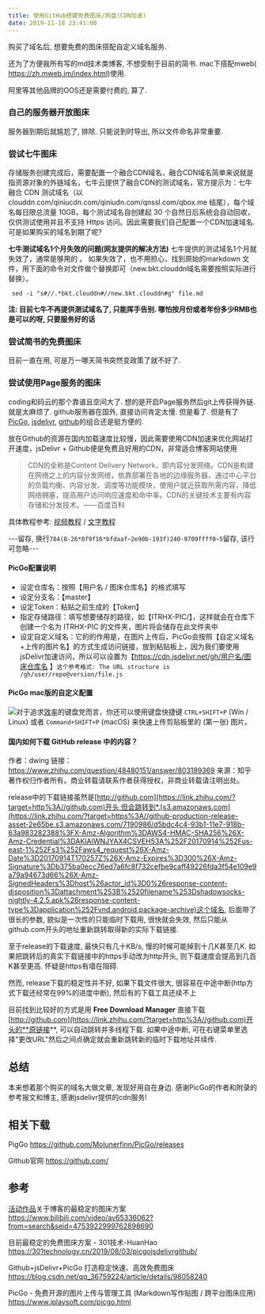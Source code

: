 ```yaml
---
title: 使用GitHub搭建免费图床/网盘(CDN加速)
date: 2019-11-18 23:41:00
---
```

购买了域名后, 想要免费的图床搭配自定义域名服务.

还为了方便我所有写的md技术类博客, 不想受制于目前的简书. mac下搭配mweb(
https://zh.mweb.im/index.html)使用.

阿里等其他品牌的OOS还是需要付费的, 算了.

### 自己的服务器开放图床
服务器到期后就尴尬了, 排除. 只能说到时导出, 所以文件命名非常重要.

### 尝试七牛图床
存储服务创建完成后，需要配置一个融合CDN域名，融合CDN域名简单来说就是指资源对象的外链域名，七牛云提供了融合CDN的测试域名，官方提示为：七牛融合 CDN 测试域名（以 clouddn.com/qiniucdn.com/qiniudn.com/qnssl.com/qbox.me 结尾），每个域名每日限总流量 10GB，每个测试域名自创建起 30 个自然日后系统会自动回收，仅供测试使用并且不支持 Https 访问。因此需要我们自己配置一个CDN加速域名. 
可是如果购买的域名到期了呢?

**七牛测试域名1个月失效的问题(网友提供的解决方法)**
七牛提供的测试域名1个月就失效了，通常是够用的 。 如果失效了，也不用担心，找到原始的markdown 文件，用下面的命令对文件做个替换即可（new.bkt.clouddn域名需要按照实际进行替换）。
```
 sed -i "s#//.*bkt.clouddn#//new.bkt.clouddn#g" file.md
```
**注: 目前七牛不再提供测试域名了, 只能挥手告别. 哪怕按月份或者年份多少RMB也是可以的呀, 只要服务好的话**

### 尝试简书的免费图床
目前一直在用, 可是万一哪天简书突然变政策了就不好了.

### 尝试使用Page服务的图床
coding和码云的那个靠谱且空间大了. 想的是开启Page服务然后git上传获得外链. 就是太麻烦了.
github服务器在国外, 直接访问肯定太慢. 但是看了. 但是有了[PicGo](https://github.com/Molunerfinn/PicGo), 
[jsdelivr](https://www.jsdelivr.com/), [github](https://github.com/)的组合还是挺方便的.

放在Github的资源在国内加载速度比较慢，因此需要使用CDN加速来优化网站打开速度，jsDelivr + Github便是免费且好用的CDN，非常适合博客网站使用

> CDN的全称是Content Delivery Network，即内容分发网络。CDN是构建在网络之上的内容分发网络，依靠部署在各地的边缘服务器，通过中心平台的负载均衡、内容分发、调度等功能模块，使用户就近获取所需内容，降低网络拥塞，提高用户访问响应速度和命中率。CDN的关键技术主要有内容存储和分发技术。——百度百科

具体教程参考: [视频教程](https://www.bilibili.com/video/av65336062?from=search&seid=4753922999762898690)  / [文字教程]()

---留存, 换行`784(8-26*0f9f16*bfdaaf~2e90b-193f)240-9709ffff0~5`留存, 该行可忽略---

#### PicGo配置说明
* 设定仓库名：按照【用户名 / 图床仓库名】的格式填写
* 设定分支名：【master】
* 设定Token：粘贴之前生成的【Token】
* 指定存储路径：填写想要储存的路径，如【ITRHX-PIC/】，这样就会在仓库下创建一个名为 ITRHX-PIC 的文件夹，图片将会储存在此文件夹中
* 设定自定义域名：它的的作用是，在图片上传后，PicGo会按照【自定义域名+上传的图片名】的方式生成访问链接，放到粘贴板上，因为我们要使用jsDelivr加速访问，所以可以设置为【https://cdn.jsdelivr.net/gh/用户名/图床仓库名 】`这个参考格式: The URL structure is /gh/user/repo@version/file.js
`
#### PicGo mac版的自定义配置
![](https://cdn.jsdelivr.net/gh/acc8226/JsDelivrCDN/img/20191117181015.png)对于追求[效率](https://www.iplaysoft.com/tag/%E6%95%88%E7%8E%87)的键盘党而言，你还可以使用键盘快捷键 `CTRL+SHIFT+P` (Win / Linux) 或者 `Command+SHIFT+P` (macOS) 来快速上传剪贴板里的 (第一张) 图片。

#### 国内如何下载 GitHub release 中的内容？
作者：dwing
链接：https://www.zhihu.com/question/48480151/answer/803199369
来源：知乎
著作权归作者所有。商业转载请联系作者获得授权，非商业转载请注明出处。

release中的下载链接虽然是[http://github.com](https://link.zhihu.com/?target=http%3A//github.com)开头,但会跳转到*.[s3.amazonaws.com](https://link.zhihu.com/?target=https%3A//github-production-release-asset-2e65be.s3.amazonaws.com/7190986/d5bdc4c4-93b1-11e7-918b-63a983282388%3FX-Amz-Algorithm%3DAWS4-HMAC-SHA256%26X-Amz-Credential%3DAKIAIWNJYAX4CSVEH53A%252F20170914%252Fus-east-1%252Fs3%252Faws4_request%26X-Amz-Date%3D20170914T170257Z%26X-Amz-Expires%3D300%26X-Amz-Signature%3Db375ba0ecc76ed7a6fc8f732cefbe9caff49226fda3f54e109e9a79a94673d66%26X-Amz-SignedHeaders%3Dhost%26actor_id%3D0%26response-content-disposition%3Dattachment%253B%2520filename%253Dshadowsocks-nightly-4.2.5.apk%26response-content-type%3Dapplication%252Fvnd.android.package-archive)这个域名, 后面带了很长的参数, 貌似是一次性的只能临时下载用, 很快就会失效, 然后只能从github.com开头的地址重新跳转取得新的实际下载链接.

至于release的下载速度, 最快只有几十KB/s, 慢的时候可能掉到十几K甚至几K. 如果把跳转后的真实下载链接中的https手动改为http开头, 则下载速度会提高到几百K甚至更高. 怀疑是https有墙在阻碍.

然而, release下载的稳定性并不好, 如果下载文件很大, 很容易在中途中断(http方式下载还经常在99%的进度中断), 然后有的下载工具还续不上

目前找到比较好的方式是用 **Free Download Manager** 直接下载[http://github.com](https://link.zhihu.com/?target=http%3A//github.com)开头的**原链接**, 可以自动跳转并多线程下载. 如果中途中断, 可在右键菜单里选择"更改URL"然后之间点确定就会重新跳转新的临时下载地址并续传.

## 总结
本来想着那个购买的域名大做文章, 发现好用自在身边. 感谢PicGo的作者和附录的参考报文和博主, 感谢jsdelivr提供的cdn服务!

## 相关下载
PigGo
https://github.com/Molunerfinn/PicGo/releases

Github官网
https://github.com/

## 参考
[活动作品](https://www.bilibili.com/blackboard/activity-newstar4.html?msource=caitiao "叮！你的笔记本电脑和季度大会员等待领取中！")关于博客的最稳定的图床方案
https://www.bilibili.com/video/av65336062?from=search&seid=4753922999762898690

目前最稳定的免费图床方案 - 301技术-HuanHao
https://301technology.cn/2019/08/03/picgojsdelivrgithub/

Github+jsDelivr+PicGo 打造稳定快速、高效免费图床
https://blog.csdn.net/qq_36759224/article/details/98058240

PicGo - 免费开源的图片上传与管理工具 (Markdown写作贴图 / 跨平台图床应用)
https://www.iplaysoft.com/picgo.html